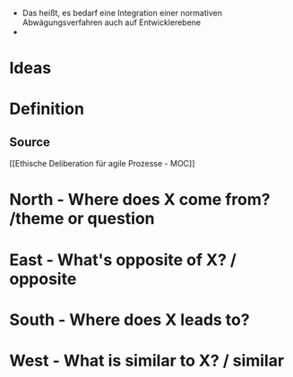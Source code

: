 - Das heißt, es bedarf eine Integration einer normativen Abwägungsverfahren auch auf Entwicklerebene
- 
# Ideas



# Definition 



## Source  
[[Ethische Deliberation für agile Prozesse - MOC]]

# North - Where does X come from? /theme or question

# East - What's opposite of X? / opposite

# South - Where does X leads to? 

# West - What is similar to X? / similar

